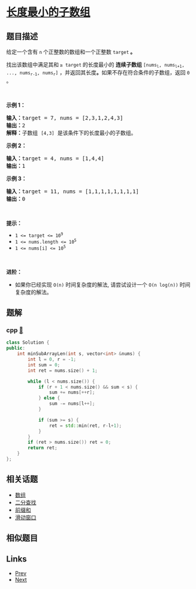 
# [长度最小的子数组](https://leetcode-cn.com/problems/minimum-size-subarray-sum)

## 题目描述

<p>给定一个含有 <code>n</code><strong> </strong>个正整数的数组和一个正整数 <code>target</code><strong> 。</strong></p>

<p>找出该数组中满足其和<strong> </strong><code>≥ target</code><strong> </strong>的长度最小的 <strong>连续子数组</strong> <code>[nums<sub>l</sub>, nums<sub>l+1</sub>, ..., nums<sub>r-1</sub>, nums<sub>r</sub>]</code> ，并返回其长度<strong>。</strong>如果不存在符合条件的子数组，返回 <code>0</code> 。</p>

<p> </p>

<p><strong>示例 1：</strong></p>

<pre>
<strong>输入：</strong>target = 7, nums = [2,3,1,2,4,3]
<strong>输出：</strong>2
<strong>解释：</strong>子数组 <code>[4,3]</code> 是该条件下的长度最小的子数组。
</pre>

<p><strong>示例 2：</strong></p>

<pre>
<strong>输入：</strong>target = 4, nums = [1,4,4]
<strong>输出：</strong>1
</pre>

<p><strong>示例 3：</strong></p>

<pre>
<strong>输入：</strong>target = 11, nums = [1,1,1,1,1,1,1,1]
<strong>输出：</strong>0
</pre>

<p> </p>

<p><strong>提示：</strong></p>

<ul>
	<li><code>1 <= target <= 10<sup>9</sup></code></li>
	<li><code>1 <= nums.length <= 10<sup>5</sup></code></li>
	<li><code>1 <= nums[i] <= 10<sup>5</sup></code></li>
</ul>

<p> </p>

<p><strong>进阶：</strong></p>

<ul>
	<li>如果你已经实现<em> </em><code>O(n)</code> 时间复杂度的解法, 请尝试设计一个 <code>O(n log(n))</code> 时间复杂度的解法。</li>
</ul>


## 题解

### cpp [🔗](minimum-size-subarray-sum.cpp) 
```cpp
class Solution {
public:
    int minSubArrayLen(int s, vector<int> &nums) {
        int l = 0, r = -1;
        int sum = 0;
        int ret = nums.size() + 1;

        while (l < nums.size()) {
            if (r + 1 < nums.size() && sum < s) {
                sum += nums[++r];
            } else {
                sum -= nums[l++];
            }

            if (sum >= s) {
                ret = std::min(ret, r-l+1);
            }
        }
        if (ret > nums.size()) ret = 0;
        return ret;
    }
};

```


## 相关话题

- [数组](../../tags/array.md) 
- [二分查找](../../tags/binary-search.md) 
- [前缀和](../../tags/prefix-sum.md) 
- [滑动窗口](../../tags/sliding-window.md) 


## 相似题目



## Links

- [Prev](../implement-trie-prefix-tree/README.md) 
- [Next](../design-add-and-search-words-data-structure/README.md) 

